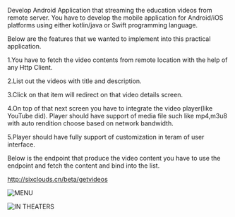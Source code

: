 

Develop Android Application that streaming the education videos from remote server. You have to develop the mobile application for Android/iOS platforms using either kotlin/java or Swift programming language.

Below are the features that we wanted to implement into this practical application.

1.You have to fetch the video contents from remote location with the help of any Http Client.

2.List out the videos with title and description.

3.Click on that item will redirect on that video details screen.

4.On top of that next screen you have to integrate the video player(like YouTube did). Player should have support of media file such like mp4,m3u8 with auto rendition choose based on network bandwidth.

5.Player should have fully support of customization in teram of user interface.

Below is the endpoint that produce the video content you have to use the endpoint and fetch the content and bind into the list.

http://sixclouds.cn/beta/getvideos


![MENU](https://github.com/Creolestudios/PracticalRound/blob/master/Experiences/menu.png)

![IN THEATERS](https://github.com/Creolestudios/PracticalRound/blob/master/Experiences/home.png)
